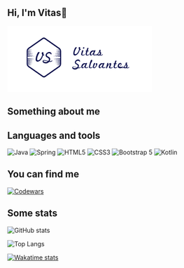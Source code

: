 ## Hi, I'm Vitas👋 ##

![logo](/assets/drawable/horizontal_logo.png)

## Something about me ##

## Languages and tools ##

![Java](https://img.shields.io/badge/JAVA-black?style=for-the-badge&logo=java)
![Spring](https://img.shields.io/badge/SPRING-black?style=for-the-badge&logo=spring)
![HTML5](https://img.shields.io/badge/HTML5-black?style=for-the-badge&logo=html5)
![CSS3](https://img.shields.io/badge/CSS3-black?style=for-the-badge&logo=css3)
![Bootstrap 5](https://img.shields.io/badge/BOOTSTRAP_5-black?style=for-the-badge&logo=bootstrap)
![Kotlin](https://img.shields.io/badge/KOTLIN-black?style=for-the-badge&logo=kotlin)

## You can find me ##

[![Codewars](https://www.codewars.com/users/VitasSalvantes/badges/small)](https://www.codewars.com/users/VitasSalvantes/stats)

## Some stats ##

![GitHub stats](https://github-readme-stats.vercel.app/api?username=vitassalvantes&count_private=true&show_icons=true)

![Top Langs](https://github-readme-stats.vercel.app/api/top-langs/?username=vitassalvantes)

[![Wakatime stats](https://github-readme-stats.vercel.app/api/wakatime?username=VitasSalvantes)](https://wakatime.com/dashboard)